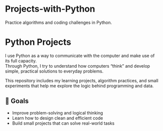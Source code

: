 # Projects-with-Python
Practice algorithms and coding challenges in Python.
# Python Projects

I use Python as a way to communicate with the computer and make use of its full capacity.  
Through Python, I try to understand how computers “think” and develop simple, practical solutions to everyday problems.

This repository includes my learning projects, algorithm practices, and small experiments that help me explore the logic behind programming and data.

## 🧠 Goals
- Improve problem-solving and logical thinking  
- Learn how to design clean and efficient code  
- Build small projects that can solve real-world tasks  
